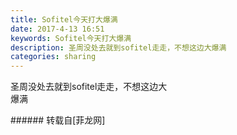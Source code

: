 ```yaml
---
title: Sofitel今天打大爆满
date: 2017-4-13 16:51
keywords: Sofitel今天打大爆满
description: 圣周没处去就到sofitel走走，不想这边大爆满
categories: sharing
---
```

<td class="t_f" id="postmessage_687519">

圣周没处去就到sofitel走走，不想这边大<br/>
<img alt="" border="0" class="zoom" data-cf-modified-161035f94e8cc95b3e147073-="" file="http://www.flw.ph/data/appbyme/upload/image/201704/13/6H1REUR1vS1i.jpg" id="aimg_epLll" lazyloadthumb="1" onclick="" onmouseover="" src="http://www.flw.ph/data/appbyme/upload/image/201704/13/6H1REUR1vS1i.jpg"/><br/>
<img alt="" border="0" class="zoom" data-cf-modified-161035f94e8cc95b3e147073-="" file="http://www.flw.ph/data/appbyme/upload/image/201704/13/ORalygrWHfp4.jpg" id="aimg_EuOGQ" lazyloadthumb="1" onclick="" onmouseover="" src="http://www.flw.ph/data/appbyme/upload/image/201704/13/ORalygrWHfp4.jpg"/><br/>
<img alt="" border="0" class="zoom" data-cf-modified-161035f94e8cc95b3e147073-="" file="http://www.flw.ph/data/appbyme/upload/image/201704/13/HsT3Bhdu9lEd.jpg" id="aimg_ta22Z" lazyloadthumb="1" onclick="" onmouseover="" src="http://www.flw.ph/data/appbyme/upload/image/201704/13/HsT3Bhdu9lEd.jpg"/><br/>
爆满<br/>
</td>
###### 转载自[菲龙网]